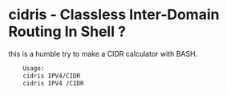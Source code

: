 # cidris - Classless Inter-Domain Routing In Shell ?

this is a humble try to make a CIDR calculator with BASH.

```sh
    Usage:
    cidris IPV4/CIDR
    cidris IPV4 /CIDR
```
